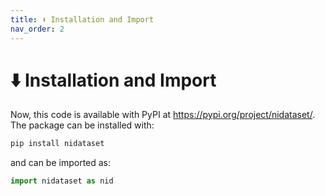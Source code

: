 ```yaml
---
title: ⬇️ Installation and Import
nav_order: 2
---
```


# ⬇️ Installation and Import
Now, this code is available with PyPI at https://pypi.org/project/nidataset/. The package can be installed with:

```bash
pip install nidataset
```

and can be imported as:

```python
import nidataset as nid
```